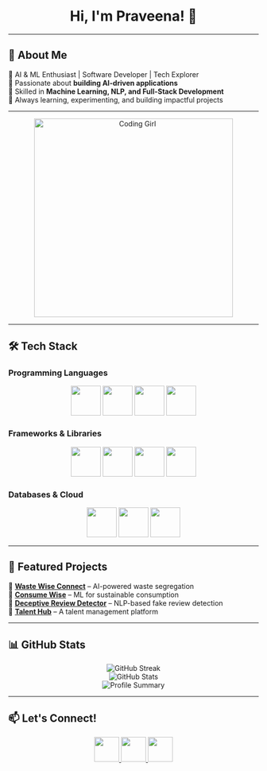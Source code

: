 <h1 align="center">Hi, I'm Praveena! 👋</h1>

---

## 🚀 **About Me**  
🔹 AI & ML Enthusiast | Software Developer | Tech Explorer  
🔹 Passionate about **building AI-driven applications**  
🔹 Skilled in **Machine Learning, NLP, and Full-Stack Development**  
🔹 Always learning, experimenting, and building impactful projects  

---

<p align="center">
  <img src="https://media.giphy.com/media/Fb8Mtk6BtoVbnnq5Ln/giphy.gif" width="400" alt="Coding Girl">
</p>

---

## 🛠 **Tech Stack**  

### **Programming Languages**  
<p align="center">
  <img src="https://cdn.jsdelivr.net/gh/devicons/devicon/icons/python/python-original.svg" width="60px" height="60px">
  <img src="https://cdn.jsdelivr.net/gh/devicons/devicon/icons/cplusplus/cplusplus-original.svg" width="60px" height="60px">
  <img src="https://cdn.jsdelivr.net/gh/devicons/devicon/icons/javascript/javascript-original.svg" width="60px" height="60px">
  <img src="https://cdn.jsdelivr.net/gh/devicons/devicon/icons/bash/bash-original.svg" width="60px" height="60px">
</p>

### **Frameworks & Libraries**  
<p align="center">
  <img src="https://cdn.jsdelivr.net/gh/devicons/devicon/icons/tensorflow/tensorflow-original.svg" width="60px" height="60px">
  <img src="https://cdn.jsdelivr.net/gh/devicons/devicon/icons/pytorch/pytorch-original.svg" width="60px" height="60px">
  <img src="https://cdn.jsdelivr.net/gh/devicons/devicon/icons/express/express-original.svg" width="60px" height="60px">
  <img src="https://streamlit.io/images/brand/streamlit-mark-color.png" width="60px" height="60px">
</p>

### **Databases & Cloud**  
<p align="center">
  <img src="https://cdn.jsdelivr.net/gh/devicons/devicon/icons/postgresql/postgresql-original.svg" width="60px" height="60px">
  <img src="https://cdn.jsdelivr.net/gh/devicons/devicon/icons/mongodb/mongodb-original.svg" width="60px" height="60px">
  <img src="https://cdn.jsdelivr.net/gh/devicons/devicon/icons/amazonwebservices/amazonwebservices-original.svg" width="60px" height="60px">
</p>

---

## 📌 **Featured Projects**
📌 **[Waste Wise Connect](https://github.com/yourusername/waste-wise-connect)** – AI-powered waste segregation  
📌 **[Consume Wise](https://github.com/yourusername/consume-wise)** – ML for sustainable consumption  
📌 **[Deceptive Review Detector](https://github.com/yourusername/deceptive-review-detector)** – NLP-based fake review detection  
📌 **[Talent Hub](https://github.com/yourusername/talent-hub)** – A talent management platform  

---

## 📊 **GitHub Stats**
<p align="center">
  <img src="https://github-readme-streak-stats.herokuapp.com/?user=YourGitHubUsername&theme=tokyonight" alt="GitHub Streak">
  <br>
  <img src="https://github-readme-stats.vercel.app/api?username=YourGitHubUsername&show_icons=true&theme=tokyonight" alt="GitHub Stats">
  <br>
  <img src="https://github-profile-summary-cards.vercel.app/api/cards/profile-details?username=YourGitHubUsername&theme=tokyonight" alt="Profile Summary">
</p>

---

## 📫 **Let's Connect!**
<p align="center">
  <a href="https://linkedin.com/in/yourprofile">
    <img src="https://cdn.jsdelivr.net/gh/devicons/devicon/icons/linkedin/linkedin-original.svg" width="50px">
  </a>
  <a href="mailto:youremail@example.com">
    <img src="https://cdn.jsdelivr.net/gh/devicons/devicon/icons/google/google-original.svg" width="50px">
  </a>
  <a href="https://github.com/YourGitHubUsername">
    <img src="https://cdn.jsdelivr.net/gh/devicons/devicon/icons/github/github-original.svg" width="50px">
  </a>
</p>
